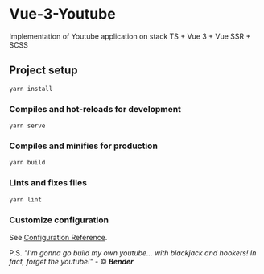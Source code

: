 # Vue-3-Youtube
Implementation of Youtube application on stack TS + Vue 3 + Vue SSR + SCSS

## Project setup
```
yarn install
```

### Compiles and hot-reloads for development
```
yarn serve
```

### Compiles and minifies for production
```
yarn build
```

### Lints and fixes files
```
yarn lint
```

### Customize configuration
See [Configuration Reference](https://cli.vuejs.org/config/).

P.S.
*"I'm gonna go build my own youtube... with blackjack and hookers! In fact, forget the youtube!"* - &copy; ***Bender***
